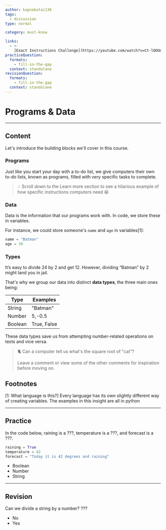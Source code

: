 ```yaml
---
author: kapnobatai136
tags:
  - discussion
type: normal

category: must-know

links:
  - >-
    [Exact Instructions Challenge](https://youtube.com/watch?v=Ct-lOOUqmyY){video}
practiceQuestion:
  formats:
    - fill-in-the-gap
  context: standalone
revisionQuestion:
  formats:
    - fill-in-the-gap
  context: standalone
---
```


# Programs & Data

---
## Content

Let's introduce the building blocks we'll cover in this course.


### Programs

Just like you start your day with a to-do list, we give computers their own to-do lists, known as programs, filled with very specific tasks to complete.

> 💡 Scroll down to the Learn more section to see a hilarious example of how specific instructions computers need 😆


### Data

Data is the information that our programs work with. In code, we store these in variables.

For instance, we could store someone's `name` and `age` in variables[1]:
```python
name = "Batman"
age = 30
```


### Types

It’s easy to divide 24 by 2 and get 12. However, dividing “Batman” by 2 might land you in jail.

That's why we group our data into distinct **data types**, the three main ones being:

| Type    | Examples    |
| ------- | ----------- |
| String  | "Batman"    |
| Number  | 5,-0.5     |
| Boolean | True, False |

These data types save us from attempting number-related operations on texts and vice versa.

> 🐈 Can a computer tell us what's the square root of "cat"?
>
> Leave a comment or view some of the other comments for inspiration before moving on.


## Footnotes

[1: What language is this?]
Every language has its own slightly different way of creating variables. The examples in this insight are all in python


---

## Practice

In the code below, raining is a ???, temperature is a ???, and forecast is a ???.
```python
raining = True
temperature = 42
forecast = "Today it is 42 degrees and raining"
```

- Boolean
- Number
- String


---

## Revision

Can we divide a string by a number?
???

- No
- Yes




